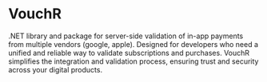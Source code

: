 # VouchR
.NET library and package for server-side validation of in-app payments from multiple vendors (google, apple). Designed for developers who need a unified and reliable way to validate subscriptions and purchases. VouchR simplifies the integration and validation process, ensuring trust and security across your digital products.
